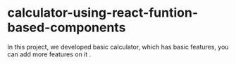 # calculator-using-react-funtion-based-components
In this project, we developed basic calculator, which has basic features, you can add more features on it . 
